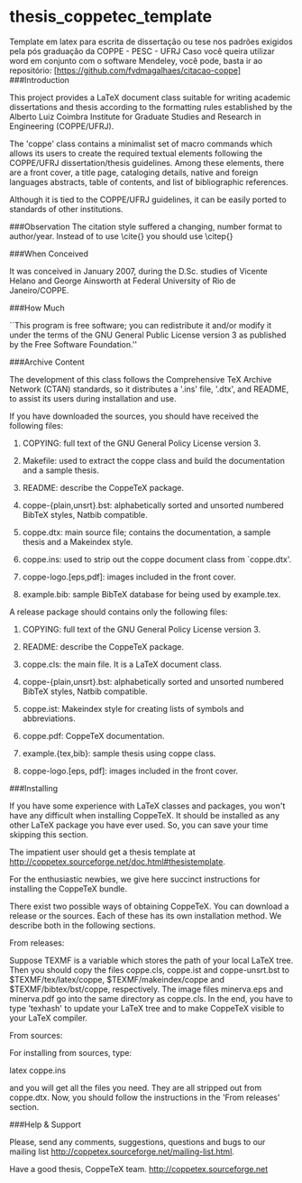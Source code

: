 # thesis_coppetec_template
Template em latex para escrita de dissertação ou tese nos padrões exigidos pela pós graduação da COPPE - PESC - UFRJ
Caso você queira utilizar word em conjunto com o software Mendeley, você pode, basta ir ao repositório: [https://github.com/fvdmagalhaes/citacao-coppe]
###Introduction

This project provides a LaTeX document class suitable for writing academic
dissertations and thesis according to the formatting rules established by the
Alberto Luiz Coimbra Institute for Graduate Studies and Research in Engineering
(COPPE/UFRJ).

The 'coppe' class contains a minimalist set of macro commands which allows its
users to create the required textual elements following the COPPE/UFRJ
dissertation/thesis guidelines. Among these elements, there are a front cover,
a title page, cataloging details, native and foreign languages abstracts, table
of contents, and list of bibliographic references.

Although it is tied to the COPPE/UFRJ guidelines, it can be easily ported to
standards of other institutions.

###Observation
The citation style suffered a changing, number format to author/year. Instead of to use \cite{} you should use \citep{}

###When Conceived

It was conceived in January 2007, during the D.Sc. studies of Vicente Helano
and George Ainsworth at Federal University of Rio de Janeiro/COPPE.


###How Much

``This program is free software; you can redistribute it and/or modify
it under the terms of the GNU General Public License version 3 as
published by the Free Software Foundation.''


###Archive Content

The development of this class follows the Comprehensive TeX Archive
Network (CTAN) standards, so it distributes a '.ins' file, '.dtx', and
README, to assist its users during installation and use.

If you have downloaded the sources, you should have received the following
files:

  1. COPYING: full text of the GNU General Policy License version 3.

  2. Makefile: used to extract the coppe class and build the
     documentation and a sample thesis.

  3. README: describe the CoppeTeX package.

  4. coppe-{plain,unsrt}.bst: alphabetically sorted and unsorted numbered
     BibTeX styles, Natbib compatible.

  5. coppe.dtx: main source file; contains the documentation, a sample
     thesis and a Makeindex style.

  7. coppe.ins: used to strip out the coppe document class from `coppe.dtx'.

  8. coppe-logo.[eps,pdf]: images included in the front cover.

  9. example.bib: sample BibTeX database for being used by example.tex.

A release package should contains only the following files:

  1. COPYING: full text of the GNU General Policy License version 3.

  2. README: describe the CoppeTeX package.

  3. coppe.cls: the main file. It is a LaTeX document class.

  4. coppe-{plain,unsrt}.bst: alphabetically sorted and unsorted numbered
     BibTeX styles, Natbib compatible.

  5. coppe.ist: Makeindex style for creating lists of symbols
     and abbreviations.

  6. coppe.pdf: CoppeTeX documentation.

  7. example.{tex,bib}: sample thesis using coppe class.

  8. coppe-logo.[eps, pdf]: images included in the front cover.


###Installing

If you have some experience with LaTeX classes and packages, you won't have any
difficult when installing CoppeTeX. It should be installed as any other LaTeX
package you have ever used. So, you can save your time skipping this section.

The impatient user should get a thesis template at
<http://coppetex.sourceforge.net/doc.html#thesistemplate>.

For the enthusiastic newbies, we give here succinct instructions for installing
the CoppeTeX bundle.

There exist two possible ways of obtaining CoppeTeX. You can download a release
or the sources. Each of these has its own installation method. We describe both
in the following sections.

From releases:

Suppose TEXMF is a variable which stores the path of your local LaTeX tree.
Then you should copy the files coppe.cls, coppe.ist and coppe-unsrt.bst to
$TEXMF/tex/latex/coppe, $TEXMF/makeindex/coppe and $TEXMF/bibtex/bst/coppe,
respectively. The image files minerva.eps and minerva.pdf go into the same
directory as coppe.cls. In the end, you have to type 'texhash' to update your
LaTeX tree and to make CoppeTeX visible to your LaTeX compiler.

From sources:

For installing from sources, type:

  latex coppe.ins

and you will get all the files you need. They are all stripped out from
coppe.dtx. Now, you should follow the instructions in the 'From releases'
section.


###Help & Support

Please, send any comments, suggestions, questions and bugs to our mailing list
<http://coppetex.sourceforge.net/mailing-list.html>.


Have a good thesis,
  CoppeTeX team.
  http://coppetex.sourceforge.net
